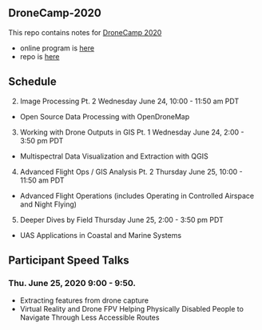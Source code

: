 ## DroneCamp-2020

This repo contains notes for [DroneCamp 2020](http://igis.ucanr.edu/dronecamp/)
- online program is [here](https://dronecamp.github.io/2020/setup.html#gis-and-photogrammetry-software)
- repo is [here](https://github.com/dronecamp)

## Schedule

2. Image Processing Pt. 2 Wednesday June 24, 10:00 - 11:50 am PDT
- Open Source Data Processing with OpenDroneMap

3. Working with Drone Outputs in GIS Pt. 1 Wednesday June 24, 2:00 - 3:50 pm PDT
- Multispectral Data Visualization and Extraction with QGIS

4. Advanced Flight Ops / GIS Analysis Pt. 2 Thursday June 25, 10:00 - 11:50 am PDT
- Advanced Flight Operations (includes Operating in Controlled Airspace and Night Flying)

5. Deeper Dives by Field Thursday June 25, 2:00 - 3:50 pm PDT
- UAS Applications in Coastal and Marine Systems

## Participant Speed Talks

### Thu. June 25, 2020 9:00 - 9:50.

- Extracting features from drone capture
- Virtual Reality and Drone FPV Helping Physically Disabled People to Navigate Through Less Accessible Routes
